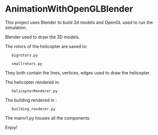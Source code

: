 # AnimationWithOpenGLBlender
This project uses Blender to build 3d models and OpenGL used to run the simulation.

Blender used to draw the 3D models.

The rotors of the helicopter are saved to:

       bigrotors.py
       
       smallrotors.py
       
They both contain the lines, vertices, edges used to draw the helicopter.

The helicopter rendered in:

       helicopterRenderer.py

The building rendered in :

       building_renderer.py

The mainv1.py houses all the components.

Enjoy!
